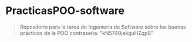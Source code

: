 # PracticasPOO-software
> Repositorio para la tarea de Ingeniería de Software sobre las buenas prácticas de la POO
> contraseña: "kN5740jekguHZqp8"

